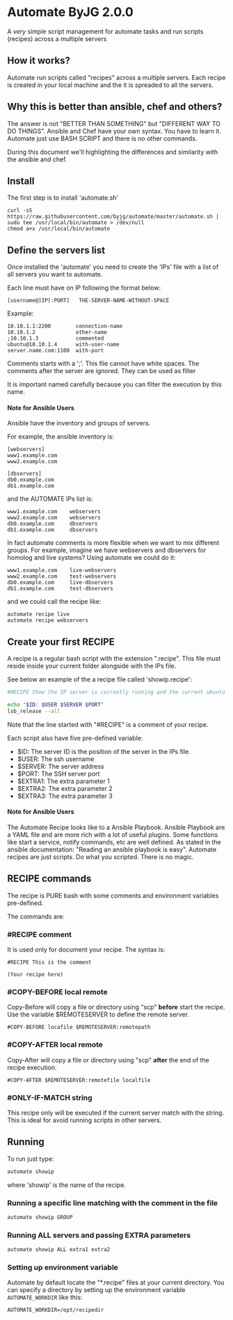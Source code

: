 # Automate ByJG 2.0.0

A *very* simple script management for automate tasks and run scripts (recipes)
across a multiple servers

## How it works?

Automate run scripts called "recipes" across a multiple servers. 
Each recipe is created in your local machine and the it is spreaded to all the servers.

## Why this is better than ansible, chef and others?

The answer is not "BETTER THAN SOMETHING" but "DIFFERENT WAY TO DO THINGS".
Ansible and Chef have your own syntax. You have to learn it. 
Automate just use BASH SCRIPT and there is no other commands. 

During this document we'll highlighting the differences and similarity with the ansible and chef. 

## Install

The first step is to install 'automate.sh' 

```
curl -sS https://raw.githubusercontent.com/byjg/automate/master/automate.sh | sudo tee /usr/local/bin/automate > /dev/null
chmod a+x /usr/local/bin/automate
```

## Define the servers list

Once installed the 'automate' you need to create the 'IPs' file with a list of all servers you want to automate.
 
Each line must have on IP following the format below:

```
[username@]IP[:PORT]   THE-SERVER-NAME-WITHOUT-SPACE
```

Example:

```
10.10.1.1:2200        connection-name
10.10.1.2             other-name
;10.10.1.3            commented
ubuntu@10.10.1.4      with-user-name
server.name.com:1100  with-port

```

Comments starts with a ';'. This file cannot have white spaces. The comments after the server are ignored. 
They can be used as filter

It is important named carefully because you can filter the execution by this name.

#### Note for Ansible Users

Ansible have the inventory and groups of servers. 

For example, the ansible inventory is:

```
[webservers]
www1.example.com
www2.example.com

[dbservers]
db0.example.com
db1.example.com
```

and the AUTOMATE IPs list is:

```
www1.example.com    webservers
www2.example.com    webservers
db0.example.com     dbservers
db1.example.com     dbservers
```

In fact automate comments is more flexible when we want to mix
different groups. For example, imagine we have webservers and dbservers for
homolog and live systems? Using automate we could do it:

```
www1.example.com    live-webservers
www2.example.com    test-webservers
db0.example.com     live-dbservers
db1.example.com     test-dbservers
```

and we could call the recipe like:

```
automate recipe live
automate recipe webservers
```

## Create your first RECIPE

A recipe is a regular bash script with the extension ".recipe". This file must reside inside your current folder
alongside with the IPs file.

See below an example of the a recipe file called 'showip.recipe':

```bash
#RECIPE Show the IP server is currently running and the current ubuntu version

echo "$ID: $USER $SERVER $PORT"
lsb_release --all
```

Note that the line started with "#RECIPE" is a comment of your recipe.

Each script also have five pre-defined variable:
* $ID: The server ID is the position of the server in the IPs file.
* $USER: The ssh username
* $SERVER: The server address
* $PORT: The SSH server port
* $EXTRA1: The extra parameter 1
* $EXTRA2: The extra parameter 2
* $EXTRA3: The extra parameter 3

#### Note for Ansible Users

The Automate Recipe looks like to a Ansible Playbook. Ansible Playbook are a YAML file and are more rich 
with a lot of useful plugins. Some functions like start a service, notify commands, etc are well defined. 
As stated in the ansible documentation: "Reading an ansible playbook is easy". Automate recipes are just scripts. 
Do what you scripted. There is no magic.

## RECIPE commands

The recipe is PURE bash with some comments and environment variables pre-defined.

The commands are:

### #RECIPE comment

It is used only for document your recipe. The syntax is:

```
#RECIPE This is the comment

(Your recipe here)
```

### #COPY-BEFORE local remote

Copy-Before will copy a file or directory using "scp" **before** start the recipe. Use the variable 
$REMOTESERVER to define the remote server. 

```
#COPY-BEFORE locafile $REMOTESERVER:remotepath
```

### #COPY-AFTER local remote

Copy-After will copy a file or directory using "scp" **after** the end of the recipe execution.

```
#COPY-AFTER $REMOTESERVER:remotefile localfile
```

### #ONLY-IF-MATCH string

This recipe only will be executed if the current server match with the string. 
This is ideal for avoid running scripts in other servers. 

## Running

To run just type:

```bash
automate showip
```

where 'showip' is the name of the recipe.

### Running a specific line matching with the comment in the file

```bash
automate showip GROUP
```

### Running ALL servers and passing EXTRA parameters

```bash
automate showip ALL extra1 extra2
```

### Setting up environment variable

Automate by default locate the "*.recipe" files at your current directory. You can specify a directory by setting up the
environment variable `AUTOMATE_WORKDIR` like this:

```
AUTOMATE_WORKDIR=/opt/recipedir
```

